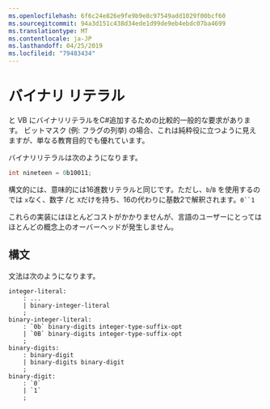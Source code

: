 ```yaml
---
ms.openlocfilehash: 6f6c24e826e9fe9b9e8c97549add1029f00bcf60
ms.sourcegitcommit: 94a3d151c438d34ede1d99de9eb4ebdc07ba4699
ms.translationtype: MT
ms.contentlocale: ja-JP
ms.lasthandoff: 04/25/2019
ms.locfileid: "79483434"
---
```

# <a name="binary-literals"></a>バイナリ リテラル

と VB にバイナリリテラルをC#追加するための比較的一般的な要求があります。 ビットマスク (例: フラグの列挙) の場合、これは純粋役に立つように見えますが、単なる教育目的でも優れています。

バイナリリテラルは次のようになります。

```csharp
int nineteen = 0b10011;
```

構文的には、意味的には16進数リテラルと同じです。ただし、`b`/`B` を使用するのでは `x`なく、数字 /と `X`だけを持ち、16の代わりに基数2で解釈されます。`0``1`

これらの実装にはほとんどコストがかかりませんが、言語のユーザーにとってはほとんどの概念上のオーバーヘッドが発生しません。

## <a name="syntax"></a>構文

文法は次のようになります。

```antlr
integer-literal:
    : ...
    | binary-integer-literal
    ;
binary-integer-literal:
    : `0b` binary-digits integer-type-suffix-opt
    | `0B` binary-digits integer-type-suffix-opt
    ;
binary-digits:
    : binary-digit
    | binary-digits binary-digit
    ;
binary-digit:
    : `0`
    | `1`
    ;
```
